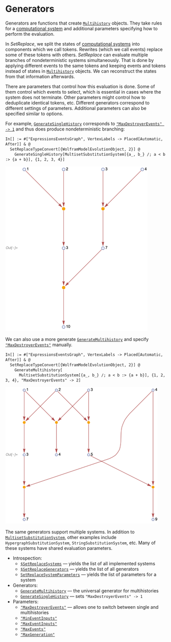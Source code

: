 # Generators

Generators are functions that create [`Multihistory`](/Documentation/Types/Multihistory/README.md) objects. They take
rules for a [computational system](/Documentation/Systems/README.md) and additional parameters specifying how to perform
the evaluation.

In *SetReplace*, we split the states of [computational systems](/Documentation/Systems/README.md) into components which
we call tokens. Rewrites (which we call events) replace some of these tokens with others. *SetReplace* can evaluate
multiple branches of nondeterministic systems simultaneously. That is done by applying different events to the same
tokens and keeping events and tokens instead of states in [`Multihistory`](/Documentation/Types/Multihistory/README.md)
objects. We can reconstruct the states from that information afterwards.

There are parameters that control how this evaluation is done. Some of them control which events to select, which is
essential in cases where the system does not terminate. Other parameters might control how to deduplicate identical
tokens, etc. Different generators correspond to different settings of parameters. Additional parameters can also be
specified similar to options.

For example, [`GenerateSingleHistory`](GenerateSingleHistory.md) corresponds to
[`"MaxDestroyerEvents" -> 1`](MaxDestroyerEvents.md) and thus does produce nondeterministic branching:

```wl
In[] := #["ExpressionsEventsGraph", VertexLabels -> Placed[Automatic, After]] & @
  SetReplaceTypeConvert[{WolframModelEvolutionObject, 2}] @
    GenerateSingleHistory[MultisetSubstitutionSystem[{a_, b_} /; a < b :> {a + b}], {1, 2, 3, 4}]
```

<img src="/Documentation/Images/MultisetSubstitutionSystemExample.png" width="444.6">

We can also use a more generate [`GenerateMultihistory`](GenerateMultihistory.md) and specify
[`"MaxDestroyerEvents"`](MaxDestroyerEvents.md) manually.

```wl
In[] := #["ExpressionsEventsGraph", VertexLabels -> Placed[Automatic, After]] & @
  SetReplaceTypeConvert[{WolframModelEvolutionObject, 2}] @
    GenerateMultihistory[
      MultisetSubstitutionSystem[{a_, b_} /; a < b :> {a + b}], {1, 2, 3, 4}, "MaxDestroyerEvents" -> 2]
```

<img src="/Documentation/Images/MultisetSubstitutionSystemPartialMultihistory.png" width="478.2">

The same generators support multiple systems. In addition to
[`MultisetSubstitutionSystem`](/Documentation/Systems/MultisetSubstitutionSystem.md), other examples include
`HypergraphSubstitutionSystem`, `StringSubstitutionSystem`, etc. Many of these systems have shared evaluation
parameters.

* Introspection:
  * [`$SetReplaceSystems`]($SetReplaceSystems.md) &mdash; yields the list of all implemented systems
  * [`$SetReplaceGenerators`]($SetReplaceGenerators.md) &mdash; yields the list of all generators
  * [`SetReplaceSystemParameters`](SetReplaceSystemParameters.md) &mdash; yields the list of parameters for a system
* Generators:
  * [`GenerateMultihistory`](GenerateMultihistory.md) &mdash; the universal generator for multihistories
  * [`GenerateSingleHistory`](GenerateSingleHistory.md) &mdash; sets `"MaxDestroyerEvents" -> 1`
* Parameters:
  * [`"MaxDestroyerEvents"`](MaxDestroyerEvents.md) &mdash; allows one to switch between single and multihistories
  * [`"MinEventInputs"`](MinEventInputs.md)
  * [`"MaxEventInputs"`](MaxEventInputs.md)
  * [`"MaxEvents"`](MaxEvents.md)
  * [`"MaxGeneration"`](MaxGeneration.md)
